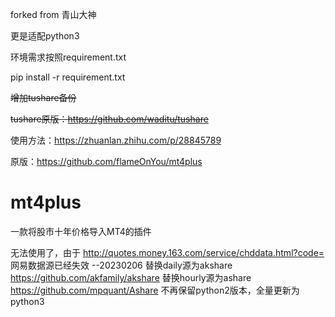 forked from 青山大神

更是适配python3

环境需求按照requirement.txt 

pip install -r requirement.txt

~~增加tushare备份~~

~~tushare原版：https://github.com/waditu/tushare~~

使用方法：https://zhuanlan.zhihu.com/p/28845789

原版：https://github.com/flameOnYou/mt4plus
# mt4plus
一款将股市十年价格导入MT4的插件

无法使用了，由于
http://quotes.money.163.com/service/chddata.html?code=
网易数据源已经失效 --20230206
替换daily源为akshare
https://github.com/akfamily/akshare
替换hourly源为ashare
https://github.com/mpquant/Ashare
不再保留python2版本，全量更新为python3